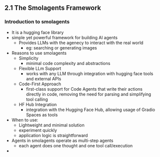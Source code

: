 ## 2.1 The Smolagents Framework
### Introduction to smolagents
- It is a hugging face library
- simple yet powerful framework for building AI agents
	- Provides LLMs with the agenecy to interact with the real world
		- eg: searching or generating images
- Reasons to use smolagents
	- Simplicity
		- minimal code complexity and abstractions
	- Flexible LLm Support
		- works with any LLM through integration with hugging face tools and external APIs
	- Code-First Approach
		- first-class support for Code Agents that write their actions directly in code, removing the need for parsing and simplifying tool calling
	- HF Hub Integration
		- integration with the Hugging Face Hub, allowing usage of Gradio Spaces as tools
- When to use:
	- Lightweight and minimal solution
	- experiment quickly
	- application logic is straightforward
- Agents in smolagents operate as multi-step agents
	- each agent does one thought and one tool call/execution
- 